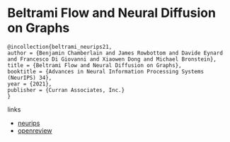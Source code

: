 # Beltrami Flow and Neural Diffusion on Graphs

```
@incollection{beltrami_neurips21,
author = {Benjamin Chamberlain and James Rowbottom and Davide Eynard and Francesco Di Giovanni and Xiaowen Dong and Michael Bronstein},
title = {Beltrami Flow and Neural Diffusion on Graphs},
booktitle = {Advances in Neural Information Processing Systems (NeurIPS) 34},
year = {2021},
publisher = {Curran Associates, Inc.}
}
```

links
- [neurips](https://neurips.cc/Conferences/2021/ScheduleMultitrack?event=27158)
- [openreview](https://openreview.net/forum?id=4YlE2huxEsl)
